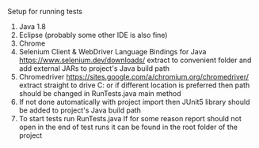 Setup for running tests

1. Java 1.8
2. Eclipse (probably some other IDE is also fine)
3. Chrome
4. Selenium Client & WebDriver Language Bindings for Java
https://www.selenium.dev/downloads/
extract to convenient folder and add external JARs to project's Java build path
5. Chromedriver
https://sites.google.com/a/chromium.org/chromedriver/
extract straight to drive C: or if different location is preferred then path should be changed in RunTests.java main method
6. If not done automatically with project import then JUnit5 library should be added to project's Java build path
7. To start tests run RunTests.java
If for some reason report should not open in the end of test runs it can be found in the root folder of the project